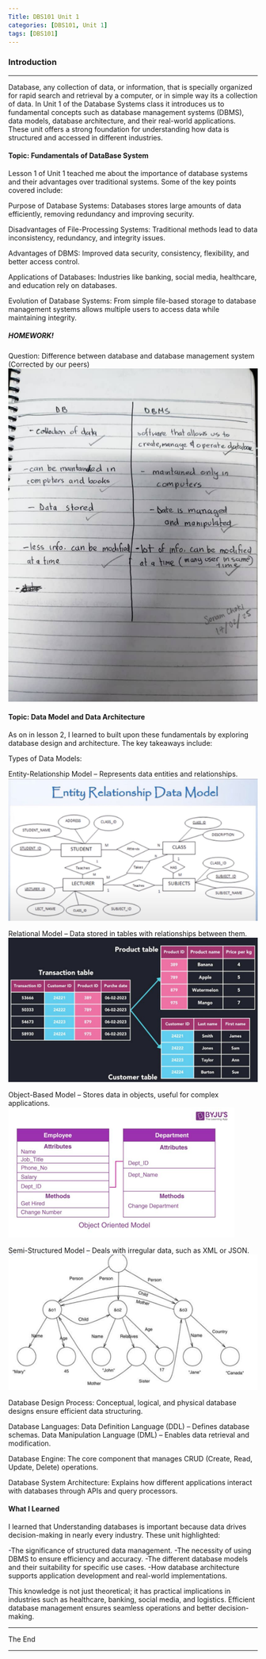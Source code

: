 ```yaml
---
Title: DBS101 Unit 1
categories: [DBS101, Unit 1]
tags: [DBS101]
---
```


### Introduction
----
Database, any collection of data, or information, that is specially organized for rapid search and retrieval by a computer, or in simple way its a collection of data. In Unit 1 of the Database Systems class it introduces us to fundamental concepts such as database management systems (DBMS), data models, database architecture, and their real-world applications. These unit offers a strong foundation for understanding how data is structured and accessed in different industries.

#### Topic: Fundamentals of DataBase System
Lesson 1 of Unit 1 teached me about the importance of database systems and their advantages over traditional systems.
Some of the key points covered include:

Purpose of Database Systems: Databases stores large amounts of data efficiently, removing redundancy and improving security.

Disadvantages of File-Processing Systems: Traditional methods lead to data inconsistency, redundancy, and integrity issues.

Advantages of DBMS: Improved data security, consistency, flexibility, and better access control.

Applications of Databases: Industries like banking, social media, healthcare, and education rely on databases.

Evolution of Database Systems: From simple file-based storage to database management 
systems allows multiple users to access data while maintaining integrity.

##### HOMEWORK!
Question: Difference between database and database management system (Corrected by our peers)
![alt text](../hw1.jpg)

#### Topic: Data Model and Data Architecture
As on in lesson 2, I learned to built upon these fundamentals by exploring database design and architecture. The key takeaways include:

Types of Data Models:

Entity-Relationship Model – Represents data entities and relationships.
![alt text](<../Entity Data model.png>)

Relational Model – Data stored in tables with relationships between them.
![alt text](<../Relational DM.png>)

Object-Based Model – Stores data in objects, useful for complex applications.
![alt text](<../Object Based DM.png>)

Semi-Structured Model – Deals with irregular data, such as XML or JSON.
![alt text](<../Semi DM.png>)

Database Design Process: Conceptual, logical, and physical database designs ensure efficient data structuring.

Database Languages:
Data Definition Language (DDL) – Defines database schemas.
Data Manipulation Language (DML) – Enables data retrieval and modification.

Database Engine: The core component that manages CRUD (Create, Read, Update, Delete) operations.

Database System Architecture: Explains how different applications interact with databases through APIs and query processors.

#### What I Learned
I learned that Understanding databases is important because data drives decision-making in nearly every industry. These unit highlighted:

-The significance of structured data management.
-The necessity of using DBMS to ensure efficiency and accuracy.
-The different database models and their suitability for specific use cases.
-How database architecture supports application development and real-world implementations.

This knowledge is not just theoretical; it has practical implications in industries such as healthcare, banking, social media, and logistics. Efficient database management ensures seamless operations and better decision-making.

----
The End 

----